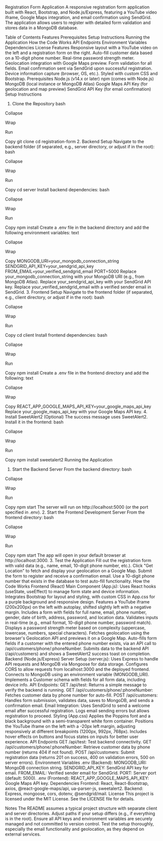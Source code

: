 Registration Form Application
A responsive registration form application built with React, Bootstrap, and Node.js/Express, featuring a YouTube video iframe, Google Maps integration, and email confirmation using SendGrid. The application allows users to register with detailed form validation and stores data in a MongoDB database.

Table of Contents
Features
Prerequisites
Setup Instructions
Running the Application
How the Code Works
API Endpoints
Environment Variables
Dependencies
License
Features
Responsive layout with a YouTube video on the left and a registration form on the right.
Auto-fill customer data based on a 10-digit phone number.
Real-time password strength meter.
Geolocation integration with Google Maps preview.
Form validation for all fields.
Email confirmation sent via SendGrid upon successful registration.
Device information capture (browser, OS, etc.).
Styled with custom CSS and Bootstrap.
Prerequisites
Node.js (v14.x or later)
npm (comes with Node.js)
MongoDB (local instance or MongoDB Atlas)
Google Maps API Key (for geolocation and map preview)
SendGrid API Key (for email confirmation)
Setup Instructions
1. Clone the Repository
bash

Collapse

Wrap

Run

Copy
git clone <repository-url>
cd registration-form
2. Backend Setup
Navigate to the backend folder (if separated, e.g., server directory, or adjust if in the root):
bash

Collapse

Wrap

Run

Copy
cd server
Install backend dependencies:
bash

Collapse

Wrap

Run

Copy
npm install
Create a .env file in the backend directory and add the following environment variables:
text

Collapse

Wrap

Copy
MONGODB_URI=your_mongodb_connection_string
SENDGRID_API_KEY=your_sendgrid_api_key
FROM_EMAIL=your_verified_sendgrid_email
PORT=5000
Replace your_mongodb_connection_string with your MongoDB URI (e.g., from MongoDB Atlas).
Replace your_sendgrid_api_key with your SendGrid API key.
Replace your_verified_sendgrid_email with a verified sender email in SendGrid.
3. Frontend Setup
Navigate to the frontend folder (if separated, e.g., client directory, or adjust if in the root):
bash

Collapse

Wrap

Run

Copy
cd client
Install frontend dependencies:
bash

Collapse

Wrap

Run

Copy
npm install
Create a .env file in the frontend directory and add the following:
text

Collapse

Wrap

Copy
REACT_APP_GOOGLE_MAPS_API_KEY=your_google_maps_api_key
Replace your_google_maps_api_key with your Google Maps API key.
4. Install SweetAlert2 (Optional)
The success message uses SweetAlert2. Install it in the frontend:
bash

Collapse

Wrap

Run

Copy
npm install sweetalert2
Running the Application
1. Start the Backend Server
From the backend directory:
bash

Collapse

Wrap

Run

Copy
npm start
The server will run on http://localhost:5000 (or the port specified in .env).
2. Start the Frontend Development Server
From the frontend directory:
bash

Collapse

Wrap

Run

Copy
npm start
The app will open in your default browser at http://localhost:3000.
3. Test the Application
Fill out the registration form with valid data (e.g., name, email, 10-digit phone number, etc.).
Click "Get Location" to fetch and display your geolocation on a Google Map.
Submit the form to register and receive a confirmation email.
Use a 10-digit phone number that exists in the database to test auto-fill functionality.
How the Code Works
Frontend (React)
Main Component (App.js):
Uses React hooks (useState, useEffect) to manage form state and device information.
Integrates Bootstrap for layout and styling, with custom CSS in App.css for a purple background and responsive design.
Features a YouTube iframe (200x200px) on the left with autoplay, shifted slightly left with a negative margin.
Includes a form with fields for full name, email, phone number, gender, date of birth, address, password, and location data.
Validates inputs in real-time (e.g., email format, 10-digit phone number, password match).
Displays a password strength meter based on complexity (uppercase, lowercase, numbers, special characters).
Fetches geolocation using the browser's Geolocation API and previews it on a Google Map.
Auto-fills form fields if a customer with the entered phone number exists, via an API call to /api/customers/phone/:phoneNumber.
Submits data to the backend API (/api/customers) and shows a SweetAlert2 success toast on completion.
Backend (Node.js/Express)
Server Setup (server.js):
Uses Express to handle API requests and MongoDB via Mongoose for data storage.
Configures CORS to allow requests from localhost:3000 and the deployed frontend.
Connects to MongoDB using an environment variable (MONGODB_URI).
Implements a Customer schema with fields for all form data, including device info.
API Endpoints:
GET /api/test: Returns a simple message to verify the backend is running.
GET /api/customers/phone/:phoneNumber: Fetches customer data by phone number for auto-fill.
POST /api/customers: Handles form submission, validates data, saves to MongoDB, and sends a confirmation email.
Email Integration:
Uses SendGrid to send a welcome email after successful registration.
Logs email sending errors but allows registration to proceed.
Styling (App.css)
Applies the Poppins font and a black background with a semi-transparent white form container.
Positions the YouTube iframe on the left with a -20px left margin, adjusting responsively at different breakpoints (1200px, 992px, 768px).
Includes hover effects on buttons and focus states on inputs for better user experience.
API Endpoints
GET /api/test: Test backend connectivity.
GET /api/customers/phone/:phoneNumber: Retrieve customer data by phone number (returns 404 if not found).
POST /api/customers: Submit registration data (returns 201 on success, 400 on validation errors, 500 on server errors).
Environment Variables
.env (Backend):
MONGODB_URI: MongoDB connection string.
SENDGRID_API_KEY: SendGrid API key for email.
FROM_EMAIL: Verified sender email for SendGrid.
PORT: Server port (default: 5000).
.env (Frontend):
REACT_APP_GOOGLE_MAPS_API_KEY: Google Maps API key.
Dependencies
Frontend: React, React-Bootstrap, axios, @react-google-maps/api, ua-parser-js, sweetalert2.
Backend: Express, mongoose, cors, dotenv, @sendgrid/mail.
License
This project is licensed under the MIT License. See the LICENSE file for details.

Notes
The README assumes a typical project structure with separate client and server directories. Adjust paths if your setup differs (e.g., if everything is in the root).
Ensure all API keys and environment variables are securely managed and not committed to version control.
Test the setup thoroughly, especially the email functionality and geolocation, as they depend on external services.

